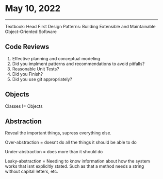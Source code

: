 # May 10, 2022

---

Textbook: Head First Design Patterns: Building Extensible and Maintainable Object-Oriented Software

## Code Reviews
 
1) Effective planning and conceptual modeling
2) Did you implment patterns and recommendations to avoid pitfalls?
3) Reasonable Unit Tests?
4) Did you Finish?
5) Did you use git appropriately?

## Objects

Classes != Objects

## Abstraction

Reveal the important things, supress everything else.

Over-abstraction = doesnt do all the things it should be able to do

Under-abstraction = does more than it should do

Leaky-abstraction = Needing to know information about how the system works that isnt explicitly stated. Such as that a method needs a string without capital letters, etc. 
